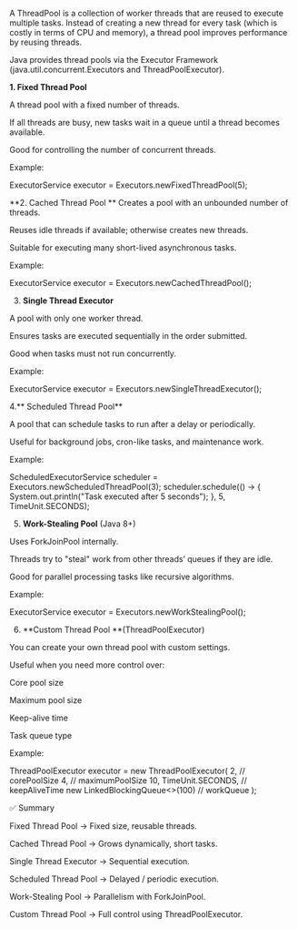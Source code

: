 A ThreadPool is a collection of worker threads that are reused to execute multiple tasks. Instead of creating a new thread for every task (which is costly in terms of CPU and memory), a thread pool improves performance by reusing threads.  

Java provides thread pools via the Executor Framework (java.util.concurrent.Executors and ThreadPoolExecutor).

**1. Fixed Thread Pool**

A thread pool with a fixed number of threads. 

If all threads are busy, new tasks wait in a queue until a thread becomes available.

Good for controlling the number of concurrent threads.

Example:

ExecutorService executor = Executors.newFixedThreadPool(5);

**2. Cached Thread Pool
**
Creates a pool with an unbounded number of threads.

Reuses idle threads if available; otherwise creates new threads.

Suitable for executing many short-lived asynchronous tasks.

Example:

ExecutorService executor = Executors.newCachedThreadPool();

3. **Single Thread Executor**

A pool with only one worker thread.

Ensures tasks are executed sequentially in the order submitted.

Good when tasks must not run concurrently.

Example:

ExecutorService executor = Executors.newSingleThreadExecutor();

4.** Scheduled Thread Pool**

A pool that can schedule tasks to run after a delay or periodically.

Useful for background jobs, cron-like tasks, and maintenance work.

Example:

ScheduledExecutorService scheduler = Executors.newScheduledThreadPool(3);
scheduler.schedule(() -> {
    System.out.println("Task executed after 5 seconds");
}, 5, TimeUnit.SECONDS);

5. **Work-Stealing Pool** (Java 8+)

Uses ForkJoinPool internally.

Threads try to "steal" work from other threads’ queues if they are idle.

Good for parallel processing tasks like recursive algorithms.

Example:

ExecutorService executor = Executors.newWorkStealingPool();

6. **Custom Thread Pool **(ThreadPoolExecutor)

You can create your own thread pool with custom settings.

Useful when you need more control over:

Core pool size

Maximum pool size

Keep-alive time

Task queue type

Example:

ThreadPoolExecutor executor = new ThreadPoolExecutor(
    2,                       // corePoolSize
    4,                       // maximumPoolSize
    10, TimeUnit.SECONDS,    // keepAliveTime
    new LinkedBlockingQueue<>(100) // workQueue
);


✅ Summary

Fixed Thread Pool → Fixed size, reusable threads.

Cached Thread Pool → Grows dynamically, short tasks.

Single Thread Executor → Sequential execution.

Scheduled Thread Pool → Delayed / periodic execution.

Work-Stealing Pool → Parallelism with ForkJoinPool.

Custom Thread Pool → Full control using ThreadPoolExecutor.
